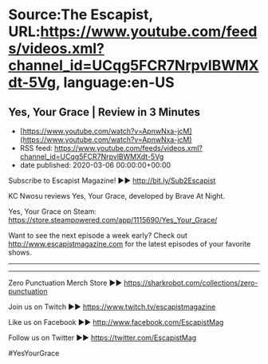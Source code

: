 # Source:The Escapist, URL:https://www.youtube.com/feeds/videos.xml?channel_id=UCqg5FCR7NrpvlBWMXdt-5Vg, language:en-US

## Yes, Your Grace | Review in 3 Minutes
 - [https://www.youtube.com/watch?v=ApnwNxa-jcM](https://www.youtube.com/watch?v=ApnwNxa-jcM)
 - RSS feed: https://www.youtube.com/feeds/videos.xml?channel_id=UCqg5FCR7NrpvlBWMXdt-5Vg
 - date published: 2020-03-06 00:00:00+00:00

Subscribe to Escapist Magazine! ►► http://bit.ly/Sub2Escapist

KC Nwosu reviews Yes, Your Grace, developed by Brave At Night.

Yes, Your Grace on Steam: https://store.steampowered.com/app/1115690/Yes_Your_Grace/

Want to see the next episode a week early? Check out http://www.escapistmagazine.com for the latest episodes of your favorite shows.

---



---


Zero Punctuation Merch Store ►► https://sharkrobot.com/collections/zero-punctuation 

Join us on Twitch ►► https://www.twitch.tv/escapistmagazine 

Like us on Facebook ►► http://www.facebook.com/EscapistMag

Follow us on Twitter ►► https://twitter.com/EscapistMag

#YesYourGrace

